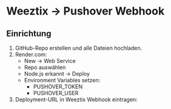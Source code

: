 # Weeztix → Pushover Webhook

## Einrichtung

1. GitHub-Repo erstellen und alle Dateien hochladen.
2. Render.com:
   - New → Web Service
   - Repo auswählen
   - Node.js erkannt → Deploy
   - Environment Variables setzen:
     - PUSHOVER_TOKEN
     - PUSHOVER_USER
3. Deployment-URL in Weeztix Webhook eintragen:
